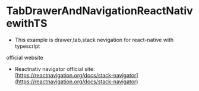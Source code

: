 # TabDrawerAndNavigationReactNativewithTS

- This example is drawer,tab,stack nevigation for react-native with typescript




official website


- Reactnativ navigator official site:
[https://reactnavigation.org/docs/stack-navigator](https://reactnavigation.org/docs/stack-navigator)

